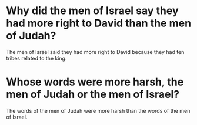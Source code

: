 # Why did the men of Israel say they had more right to David than the men of Judah?

The men of Israel said they had more right to David because they had ten tribes related to the king.

# Whose words were more harsh, the men of Judah or the men of Israel?

The words of the men of Judah were more harsh than the words of the men of Israel.

